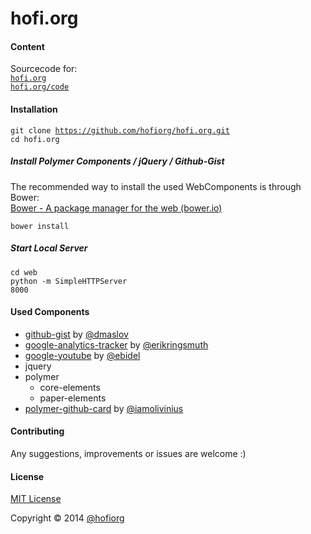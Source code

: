 hofi.org
========

#### Content

Sourcecode for: <br/>
<code>[hofi.org](http://www.hofi.org)</code><br/>
<code>[hofi.org/code](http://www.hofi.org/code)</code><br/>

#### Installation

<code>git clone https://github.com/hofiorg/hofi.org.git</code><br/>
<code>cd hofi.org</code><br/>

##### Install Polymer Components / jQuery / Github-Gist

The recommended way to install the used WebComponents is through Bower:<br/>
[Bower - A package manager for the web (bower.io)](http://www.bower.io/)

<code>bower install</code><br/>

##### Start Local Server

<code>cd web</code><br/>
<code>python -m SimpleHTTPServer 8000</code><br/>

#### Used Components

* [github-gist](https://github.com/dmaslov/github-gist) by [@dmaslov](https://github.com/dmaslov)
* [google-analytics-tracker](https://github.com/erikringsmuth/google-analytics-tracker) by [@erikringsmuth](https://github.com/erikringsmuth)
* [google-youtube](https://github.com/GoogleWebComponents/google-youtube) by [@ebidel](https://github.com/ebidel)
* jquery
* polymer
    * core-elements
    * paper-elements
* [polymer-github-card](https://github.com/iamolivinius/polymer-github-card) by [@iamolivinius](https://github.com/iamolivinius)

#### Contributing
Any suggestions, improvements or issues are welcome :)

#### License
[MIT License](http://opensource.org/licenses/MIT)

Copyright &copy; 2014 [@hofiorg](https://github.com/hofiorg)

